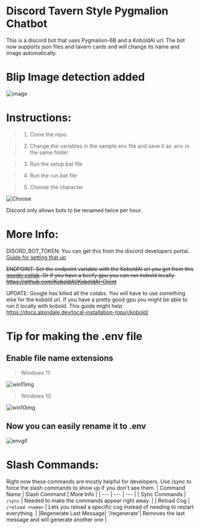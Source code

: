 # Discord Tavern Style Pygmalion Chatbot
This is a discord bot that uses Pygmalion-6B and a KoboldAI url. The bot now supports json files and tavern cards and will change its name and image automatically.




# Blip Image detection added
![image](https://i.imgur.com/VPzquLol.png)


# Instructions: 
>1. Clone the repo.

>2. Change the variables in the sample.env file and save it as .env in the same folder

>3. Run the setup.bat file

>4. Run the run.bat file

>5. Choose the character

![Choose](https://i.imgur.com/qY6ZpB8.png)

Discord only allows bots to be renamed twice per hour.


# More Info: 

DISORD_BOT_TOKEN: You can get this from the discord developers portal. [Guide for setting that up](https://rentry.org/discordbotguide)

~~ENDPOINT: Set the endpoint variable with the KoboldAI url you get from this [google collab](https://colab.research.google.com/drive/1ZvYq4GmjfsyIkcTQcrBhSFXs8vQLLMAS). Or if you have a beefy gpu you can run kobold locally. https://github.com/KoboldAI/KoboldAI-Client~~

UPDATE: Google has killed all the colabs. You will have to use something else for the kobold url. If you have a pretty good gpu you might be able to run it locally with kobold. This guide might help https://docs.alpindale.dev/local-installation-(gpu)/kobold/

# Tip for making the .env file
## Enable file name extensions
> Windows 11:

![win11img](https://i.imgur.com/HayEcPol.png)
> Windows 10:

![win10img](https://i.imgur.com/BsmMUjo.png)
## Now you can easily rename it to .env
![envgif](https://github.com/ausboss/PygDiscordBot/blob/main/how-to-env.gif)

# Slash Commands: 
Right now these commands are mostly helpful for developers. Use /sync to force the slash commands to show up if you don't see them.
| Command Name   | Slash Command    | More Info                                                                               |
| ---            | ---              | ---                                                                                     |
| Sync Commands  | `/sync`          | Needed to make the commands appear right away.                                         |
| Reload Cog     | `/reload <name>` | Lets you reload a specific cog instead of needing to restart everything.               |
|Regenerate Last Message| '/regenerate'| Removes the last message and will generate another one |
